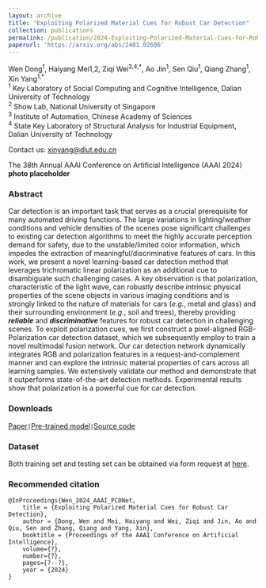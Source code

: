 ```yaml
---
layout: archive
title: "Exploiting Polarized Material Cues for Robust Car Detection"
collection: publications
permalink: /publication/2024-Exploiting-Polarized-Material-Cues-for-Robust-Car-Detection
paperurl: 'https://arxiv.org/abs/2401.02606'
---
```


Wen Dong<sup>1</sup>, Haiyang Mei1,2, Ziqi Wei<sup>3,4,\*</sup>, Ao Jin<sup>1</sup>, Sen Qiu<sup>1</sup>, Qiang Zhang<sup>1</sup>, Xin Yang<sup>1,\*</sup>  
<sup>1</sup> Key Laboratory of Social Computing and Cognitive Intelligence, Dalian University of Technology  
<sup>2</sup> Show Lab, National University of Singapore  
<sup>3</sup> Institute of Automation, Chinese Academy of Sciences  
<sup>4</sup> State Key Laboratory of Structural Analysis for Industrial Equipment, Dalian University of Technology  

Contact us: xinyang@dlut.edu.cn  

The 38th Annual AAAI Conference on Artificial Intelligence (AAAI 2024)  
**photo placeholder**

### Abstract

Car detection is an important task that serves as a crucial prerequisite for many automated driving functions. The large variations in lighting/weather conditions and vehicle densities of the scenes pose significant challenges to existing car detection algorithms to meet the highly accurate perception demand for safety, due to the unstable/limited color information, which impedes the extraction of meaningful/discriminative features of cars. In this work, we present a novel learning-based car detection method that leverages trichromatic linear polarization as an additional cue to disambiguate such challenging cases. A key observation is that polarization, characteristic of the light wave, can robustly describe intrinsic physical properties of the scene objects in various imaging conditions and is strongly linked to the nature of materials for cars (*e.g.*, metal and glass) and their surrounding environment (*e.g.*, soil and trees), thereby providing ***reliable*** and ***discriminative*** features for robust car detection in challenging scenes. To exploit polarization cues, we first construct a pixel-aligned RGB-Polarization car detection dataset, which we subsequently employ to train a novel multimodal fusion network. Our car detection network dynamically integrates RGB and polarization features in a request-and-complement manner and can explore the intrinsic material properties of cars across all learning samples. We extensively validate our method and demonstrate that it outperforms state-of-the-art detection methods. Experimental results show that polarization is a powerful cue for car detection.

### Downloads

[Paper](https://arxiv.org/abs/2401.02606)`|`[Pre-trained model]()`|`[Source code](https://github.com/wind1117/AAAI24-PCDNet)

### Dataset

Both training set and testing set can be obtained via form request at [here]().

### Recommended citation

```
@InProceedings{Wen_2024_AAAI_PCDNet,
    title = {Exploiting Polarized Material Cues for Robust Car Detection},
    author = {Dong, Wen and Mei, Haiyang and Wei, Ziqi and Jin, Ao and Qiu, Sen and Zhang, Qiang and Yang, Xin},
    booktitle = {Proceedings of the AAAI Conference on Artificial Intelligence},
    volume={?},
    number={?},
    pages={?--?},
    year = {2024}
}
```
